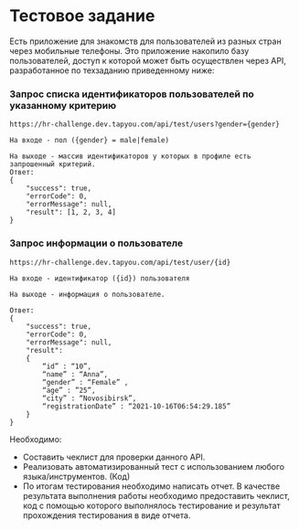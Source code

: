 # Тестовое задание # 

Есть приложение для знакомств для пользователей из разных стран через мобильные телефоны.
Это приложение накопило базу пользователей, доступ к которой может быть осуществлен
через API, разработанное по техзаданию приведенному ниже:

### Запрос списка идентификаторов пользователей по указанному критерию ###

    https://hr-challenge.dev.tapyou.com/api/test/users?gender={gender}

    На входе - пол ({gender} = male|female)

    На выходе - массив идентификаторов у которых в профиле есть запрошенный критерий.
    Ответ:
    {
        "success": true,
        "errorCode": 0,
        "errorMessage": null,
        "result": [1, 2, 3, 4]
    }
    
 ### Запрос информации о пользователе ### 

    https://hr-challenge.dev.tapyou.com/api/test/user/{id}

    На входе - идентификатор ({id}) пользователя

    На выходе - информация о пользователе.

    Ответ:
    {
        "success": true,
        "errorCode": 0,
        "errorMessage": null,
        "result":
        {
            “id” : “10”,
            “name” : “Anna”,
            “gender” : “Female” ,
            “age” : ”25”,
            “city” : “Novosibirsk”,
            “registrationDate” : “2021-10-16T06:54:29.185”
        }
    }

Необходимо:
* Составить чеклист для проверки данного API.
* Реализовать автоматизированный тест с использованием любого языка/инструментов. (Код)
* По итогам тестирования необходимо написать отчет.
В качестве результата выполнения работы необходимо предоставить чеклист, код с помощью которого выполнялось тестирование и результат прохождения тестирования в виде отчета.